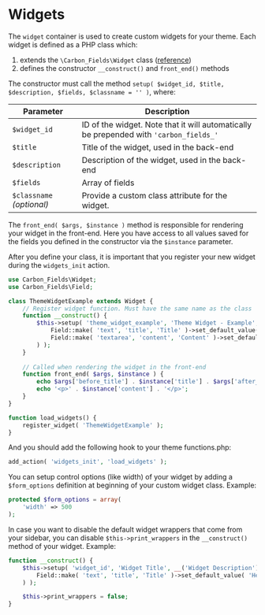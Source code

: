 # Widgets

The `widget` container is used to create custom widgets for your theme. Each widget is defined as a PHP class which:

 1. extends the `\Carbon_Fields\Widget` class ([reference](https://github.com/htmlburger/carbon-fields/blob/master/core/Widget/Widget.php))
 2. defines the constructor `__construct()` and `front_end()` methods

The constructor must call the method `setup( $widget_id, $title, $description, $fields, $classname = '' )`, where:

| Parameter                 | Description                                                                     |
| ------------------------- | ------------------------------------------------------------------------------- |
| `$widget_id`              | ID of the widget. Note that it will automatically be prepended with `'carbon_fields_'` |
| `$title`                  | Title of the widget, used in the back-end                                       |
| `$description`            | Description of the widget, used in the back-end                                 |
| `$fields`                 | Array of fields                                                                 |
| `$classname` *(optional)* | Provide a custom class attribute for the widget.                                |

The `front_end( $args, $instance )` method is responsible for rendering your widget in the front-end. Here you have access to all values saved for the fields you defined in the constructor via the `$instance` parameter.

After you define your class, it is important that you register your new widget during the `widgets_init` action.

```php
use Carbon_Fields\Widget;
use Carbon_Fields\Field;

class ThemeWidgetExample extends Widget {
    // Register widget function. Must have the same name as the class
    function __construct() {
        $this->setup( 'theme_widget_example', 'Theme Widget - Example', 'Displays a block with title/text', array(
            Field::make( 'text', 'title', 'Title' )->set_default_value( 'Hello World!') ,
            Field::make( 'textarea', 'content', 'Content' )->set_default_value( 'Lorem Ipsum dolor sit amet' )
        ) );
    }
    
    // Called when rendering the widget in the front-end
    function front_end( $args, $instance ) {
        echo $args['before_title'] . $instance['title'] . $args['after_title'];
        echo '<p>' . $instance['content'] . '</p>';
    }
}

function load_widgets() {
    register_widget( 'ThemeWidgetExample' );
}
```

And you should add the following hook to your theme functions.php:

```php
add_action( 'widgets_init', 'load_widgets' );
```

You can setup control options (like width) of your widget by adding a `$form_options` definition at beginning of your custom widget class. Example:

```php
protected $form_options = array(
    'width' => 500
);
```

In case you want to disable the default widget wrappers that come from your sidebar, you can disable `$this->print_wrappers` in the `__construct()` method of your widget. Example:

```php
function __construct() {
    $this->setup( 'widget_id', 'Widget Title', __('Widget Description'), array(
        Field::make( 'text', 'title', 'Title' )->set_default_value( 'Hello World!' ),
    ) );

    $this->print_wrappers = false;
}
```